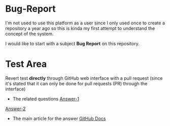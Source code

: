 # Bug-Report

I'm not used to use this platform as a user since I only used once to create a repository a year ago so this is kinda my first attempt to understand the concept of the system. 

I would like to start with a subject **Bug Report** on this repository.

# Test Area

Revert test __directly__ through GitHub web interface with a pull request (since it's stated that it can only be done for pull requests (PR) through the interface)

- The related questions
[Answer-1](https://stackoverflow.com/questions/42548836/revert-a-merge-commit-from-a-protected-branch-on-github-com)

[Answer-2](https://stackoverflow.com/questions/25101983/can-i-revert-commits-directly-on-github)

- The main article for the answer
[GitHub Docs](https://docs.github.com/en/github/collaborating-with-issues-and-pull-requests/reverting-a-pull-request#reverting-a-pull-request)
